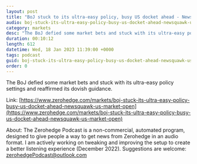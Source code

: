 ```yaml
---
layout: post
title: "BoJ stuck to its ultra-easy policy, busy US docket ahead - Newsquawk US Market Open"
audio: boj-stuck-its-ultra-easy-policy-busy-us-docket-ahead-newsquawk-us-market-open-0
category: markets
desc: "The BoJ defied some market bets and stuck with its ultra-easy policy settings and reaffirmed its dovish guidance."
duration: 00:10:12
length: 612
datetime: Wed, 18 Jan 2023 11:39:00 +0000
tags: podcast
guid: boj-stuck-its-ultra-easy-policy-busy-us-docket-ahead-newsquawk-us-market-open-0
order: 0
---
```

The BoJ defied some market bets and stuck with its ultra-easy policy settings and reaffirmed its dovish guidance.

Link: [https://www.zerohedge.com/markets/boj-stuck-its-ultra-easy-policy-busy-us-docket-ahead-newsquawk-us-market-open](https://www.zerohedge.com/markets/boj-stuck-its-ultra-easy-policy-busy-us-docket-ahead-newsquawk-us-market-open)

About: The Zerohedge Podcast is a non-commercial, automated program, designed to give people a way to get news from Zerohedge in an audio format.  I am actively working on tweaking and improving the setup to create a better listening experience (December 2022).  Suggestions are welcome: [zerohedgePodcast@outlook.com](mailto:zerohedgePodcast@outlook.com)